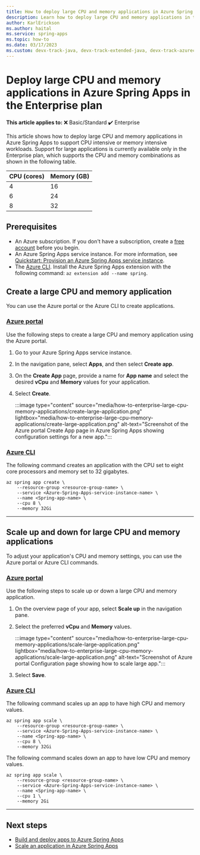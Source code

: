 ```yaml
---
title: How to deploy large CPU and memory applications in Azure Spring Apps in the Enterprise plan
description: Learn how to deploy large CPU and memory applications in the Enterprise plan for Azure Spring Apps.
author: KarlErickson
ms.author: haital
ms.service: spring-apps
ms.topic: how-to
ms.date: 03/17/2023
ms.custom: devx-track-java, devx-track-extended-java, devx-track-azurecli
---
```


# Deploy large CPU and memory applications in Azure Spring Apps in the Enterprise plan

**This article applies to:** ❌ Basic/Standard ✔️ Enterprise

This article shows how to deploy large CPU and memory applications in Azure Spring Apps to support CPU intensive or memory intensive workloads. Support for large applications is currently available only in the Enterprise plan, which supports the CPU and memory combinations as shown in the following table.

| CPU (cores) | Memory (GB) |
| ----------- | ----------- |
| 4           | 16          |
| 6           | 24          |
| 8           | 32          |

## Prerequisites

- An Azure subscription. If you don't have a subscription, create a [free account](https://azure.microsoft.com/free/) before you begin.
- An Azure Spring Apps service instance. For more information, see [Quickstart: Provision an Azure Spring Apps service instance](quickstart-provision-service-instance.md).
- The [Azure CLI](/cli/azure/install-azure-cli). Install the Azure Spring Apps extension with the following command: `az extension add --name spring`.

## Create a large CPU and memory application

You can use the Azure portal or the Azure CLI to create applications.

### [Azure portal](#tab/azure-portal)

Use the following steps to create a large CPU and memory application using the Azure portal.

1. Go to your Azure Spring Apps service instance.

1. In the navigation pane, select **Apps**, and then select **Create app**.

1. On the **Create App** page, provide a name for **App name** and select the desired **vCpu** and **Memory** values for your application.

1. Select  **Create**.

   :::image type="content" source="media/how-to-enterprise-large-cpu-memory-applications/create-large-application.png" lightbox="media/how-to-enterprise-large-cpu-memory-applications/create-large-application.png" alt-text="Screenshot of the Azure portal Create App page in Azure Spring Apps showing configuration settings for a new app.":::

### [Azure CLI](#tab/azure-cli)

The following command creates an application with the CPU set to eight core processors and memory set to 32 gigabytes.

```azurecli
az spring app create \
    --resource-group <resource-group-name> \
    --service <Azure-Spring-Apps-service-instance-name> \
    --name <Spring-app-name> \
    --cpu 8 \
    --memory 32Gi 
```

---

## Scale up and down for large CPU and memory applications

To adjust your application's CPU and memory settings, you can use the Azure portal or Azure CLI commands.

### [Azure portal](#tab/azure-portal)

Use the following steps to scale up or down a large CPU and memory application.

1. On the overview page of your app, select **Scale up** in the navigation pane.

1. Select the preferred **vCpu** and **Memory** values.

   :::image type="content" source="media/how-to-enterprise-large-cpu-memory-applications/scale-large-application.png" lightbox="media/how-to-enterprise-large-cpu-memory-applications/scale-large-application.png" alt-text="Screenshot of Azure portal Configuration page showing how to scale large app.":::

1. Select **Save**.

### [Azure CLI](#tab/azure-cli)

The following command scales up an app to have high CPU and memory values.

```azurecli
az spring app scale \
    --resource-group <resource-group-name> \
    --service <Azure-Spring-Apps-service-instance-name> \
    --name <Spring-app-name> \
    --cpu 8 \
    --memory 32Gi 
```

The following command scales down an app to have low CPU and memory values.

```azurecli
az spring app scale \
    --resource-group <resource-group-name> \
    --service <Azure-Spring-Apps-service-instance-name> \
    --name <Spring-app-name> \
    --cpu 1 \
    --memory 2Gi 
```

---

## Next steps

- [Build and deploy apps to Azure Spring Apps](quickstart-deploy-apps.md)
- [Scale an application in Azure Spring Apps](how-to-scale-manual.md)
